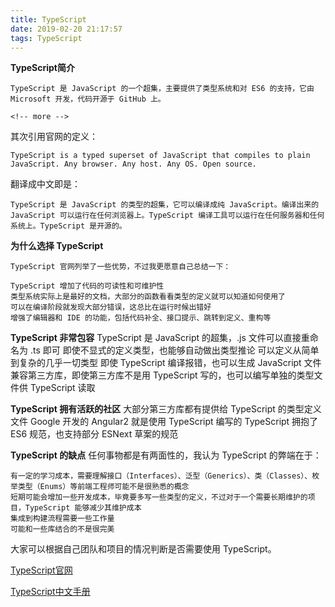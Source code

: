 ```yaml
---
title: TypeScript
date: 2019-02-20 21:17:57
tags: TypeScript
---
```

  **TypeScript简介**

    TypeScript 是 JavaScript 的一个超集，主要提供了类型系统和对 ES6 的支持，它由 Microsoft 开发，代码开源于 GitHub 上。

    <!-- more -->

  其次引用官网的定义：

    TypeScript is a typed superset of JavaScript that compiles to plain JavaScript. Any browser. Any host. Any OS. Open source.

  翻译成中文即是：

    TypeScript 是 JavaScript 的类型的超集，它可以编译成纯 JavaScript。编译出来的 JavaScript 可以运行在任何浏览器上。TypeScript 编译工具可以运行在任何服务器和任何系统上。TypeScript 是开源的。

  **为什么选择 TypeScript**

    TypeScript 官网列举了一些优势，不过我更愿意自己总结一下：

    TypeScript 增加了代码的可读性和可维护性
    类型系统实际上是最好的文档，大部分的函数看看类型的定义就可以知道如何使用了
    可以在编译阶段就发现大部分错误，这总比在运行时候出错好
    增强了编辑器和 IDE 的功能，包括代码补全、接口提示、跳转到定义、重构等

  **TypeScript 非常包容**
    TypeScript 是 JavaScript 的超集，.js 文件可以直接重命名为 .ts 即可
    即使不显式的定义类型，也能够自动做出类型推论
    可以定义从简单到复杂的几乎一切类型
    即使 TypeScript 编译报错，也可以生成 JavaScript 文件
    兼容第三方库，即使第三方库不是用 TypeScript 写的，也可以编写单独的类型文件供 TypeScript 读取

  **TypeScript 拥有活跃的社区**
    大部分第三方库都有提供给 TypeScript 的类型定义文件
    Google 开发的 Angular2 就是使用 TypeScript 编写的
    TypeScript 拥抱了 ES6 规范，也支持部分 ESNext 草案的规范

  **TypeScript 的缺点**
  任何事物都是有两面性的，我认为 TypeScript 的弊端在于：

    有一定的学习成本，需要理解接口（Interfaces）、泛型（Generics）、类（Classes）、枚举类型（Enums）等前端工程师可能不是很熟悉的概念
    短期可能会增加一些开发成本，毕竟要多写一些类型的定义，不过对于一个需要长期维护的项目，TypeScript 能够减少其维护成本
    集成到构建流程需要一些工作量
    可能和一些库结合的不是很完美

  大家可以根据自己团队和项目的情况判断是否需要使用 TypeScript。

  [TypeScript官网](https://ts.xcatliu.com/introduction/what-is-typescript.html)

  [TypeScript中文手册](https://github.com/zhongsp/TypeScript)

